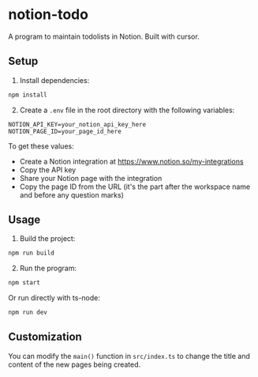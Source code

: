 # notion-todo

A program to maintain todolists in Notion. Built with cursor.

## Setup

1. Install dependencies:
```bash
npm install
```

2. Create a `.env` file in the root directory with the following variables:
```
NOTION_API_KEY=your_notion_api_key_here
NOTION_PAGE_ID=your_page_id_here
```

To get these values:
- Create a Notion integration at https://www.notion.so/my-integrations
- Copy the API key
- Share your Notion page with the integration
- Copy the page ID from the URL (it's the part after the workspace name and before any question marks)

## Usage

1. Build the project:
```bash
npm run build
```

2. Run the program:
```bash
npm start
```

Or run directly with ts-node:
```bash
npm run dev
```

## Customization

You can modify the `main()` function in `src/index.ts` to change the title and content of the new pages being created.